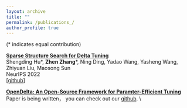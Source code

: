 ```yaml
---
layout: archive
title: ""
permalink: /publications_/
author_profile: true
---
```

(* indicates equal contribution)

**[Sparse Structure Search for Delta Tuning](https://openreview.net/forum?id=oOte_397Q4P&referrer=%5Bthe%20profile%20of%20Zhiyuan%20Liu%5D(%2Fprofile%3Fid%3D~Zhiyuan_Liu1))** \
Shengding Hu*, **Zhen Zhang**\*, Ning Ding, Yadao Wang, Yasheng Wang, Zhiyuan Liu, Maosong Sun \
NeurIPS 2022 \
[[github](https://github.com/thunlp/S3Delta)]

**[OpenDelta: An Open-Source Framework for Paramter-Efficient Tuning]()** \
Paper is being written， you can check out our [github](https://github.com/thunlp/OpenDelta). \


<!-- 
{% if author.googlescholar %}
  You can also find my articles on <u><a href="{{author.googlescholar}}">my Google Scholar profile</a>.</u>
{% endif %}

{% include base_path %}

{% for post in site.publications reversed %}
  {% include archive-single.html %}
{% endfor %} -->
